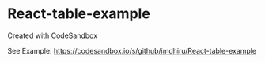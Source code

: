 # React-table-example
Created with CodeSandbox


See Example: 
https://codesandbox.io/s/github/imdhiru/React-table-example
